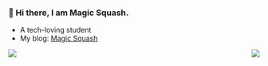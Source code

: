### 👋 Hi there, I am Magic Squash. 
- A tech-loving student
- My blog: [Magic Squash](https://stupeter12138.github.io/)

<img align="right" src="https://github-readme-stats.vercel.app/api?username=stuPETER12138&theme=buefy&show_icons=true" />

<img align="left" src="https://github-readme-stats.vercel.app/api/top-langs/?username=stuPETER12138&layout=compact" />

<!--
**stuPETER12138/stuPETER12138** is a ✨ _special_ ✨ repository because its `README.md` (this file) appears on your GitHub profile.

Here are some ideas to get you started:

- 🔭 I’m currently working on ...
- 🌱 I’m currently learning ...
- 👯 I’m looking to collaborate on ...
- 🤔 I’m looking for help with ...
- 💬 Ask me about ...
- 📫 How to reach me: ...
- 😄 Pronouns: ...
- ⚡ Fun fact: ...
-->
